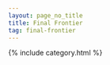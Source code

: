 ```yaml
---
layout: page_no_title
title: Final Frontier
tag: final-frontier
---
```


{% include category.html %}
